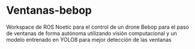 # Ventanas-bebop

Workspace de ROS Noetic para el control de un drone Bebop para el paso de ventanas de forma autónoma utilizando visión computacional y un modelo entrenado en YOLO8 para mejor detección de las ventanas

